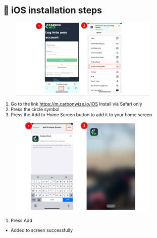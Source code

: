 # 📝 iOS installation steps

<figure><img src="../.gitbook/assets/image (3) (1).png" alt=""><figcaption></figcaption></figure>

1. Go to the link https://m.carbonwize.io/iOS Install via Safari only&#x20;
2. Press the circle symbol
3. Press the Add to Home Screen button to add it to your home screen



<figure><img src="../.gitbook/assets/image (1) (1) (1) (1) (1).png" alt=""><figcaption></figcaption></figure>

1. Press Add

* Added to screen successfully
